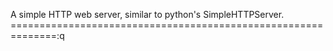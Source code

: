 A simple HTTP web server, similar to python's SimpleHTTPServer.
==============================================================:q